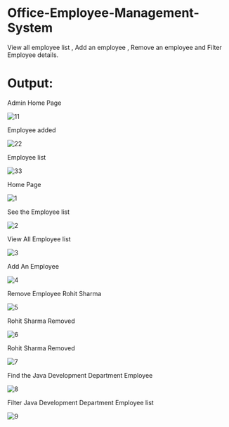 # Office-Employee-Management-System
View all employee list , Add an employee , Remove an employee and Filter Employee details.

# Output:

Admin Home Page

![11](https://user-images.githubusercontent.com/88660985/177959598-1aacdc52-ee0d-46ae-b58b-3a418953ed0d.png)

Employee added

![22](https://user-images.githubusercontent.com/88660985/177959737-11a784cf-24b0-4785-9ffa-c457e1ab6d7f.png)

Employee list

![33](https://user-images.githubusercontent.com/88660985/177959767-70690107-153f-4493-b05f-37ab68c483c1.png)

Home Page

![1](https://user-images.githubusercontent.com/88660985/177963324-9989f8ab-de00-4706-9e29-8faa3ca493ba.png)

See the Employee list 

![2](https://user-images.githubusercontent.com/88660985/177956238-82c432a1-e5e9-4f2e-bbb7-df0d4996a64b.png)

View All Employee list 

![3](https://user-images.githubusercontent.com/88660985/177956763-ea5d3986-2ba4-4620-865d-e0d603387081.png)

Add An Employee

![4](https://user-images.githubusercontent.com/88660985/177960325-2406c6f9-f26b-49b6-97ec-07b2a48761ca.png)

Remove Employee Rohit Sharma

![5](https://user-images.githubusercontent.com/88660985/177960335-dec5232a-c917-443a-b007-f306eedce526.png)

Rohit Sharma Removed

![6](https://user-images.githubusercontent.com/88660985/177960349-05b2f193-7430-4d32-9098-74da022e6120.png)

Rohit Sharma Removed

![7](https://user-images.githubusercontent.com/88660985/177960358-f57e3e74-0036-47ef-9e20-a2213028c482.png)

Find the Java Development Department Employee 

![8](https://user-images.githubusercontent.com/88660985/177960366-180874a0-dfd3-4fc4-a613-9c9cbd5657c2.png)

Filter Java Development Department Employee list

![9](https://user-images.githubusercontent.com/88660985/177960386-94c259c0-bda9-4767-bd45-dccd5eb83247.png)
